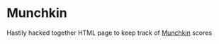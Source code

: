 # Munchkin

Hastily hacked together HTML page to keep track of [Munchkin](http://www.worldofmunchkin.com/cardgame/) scores
